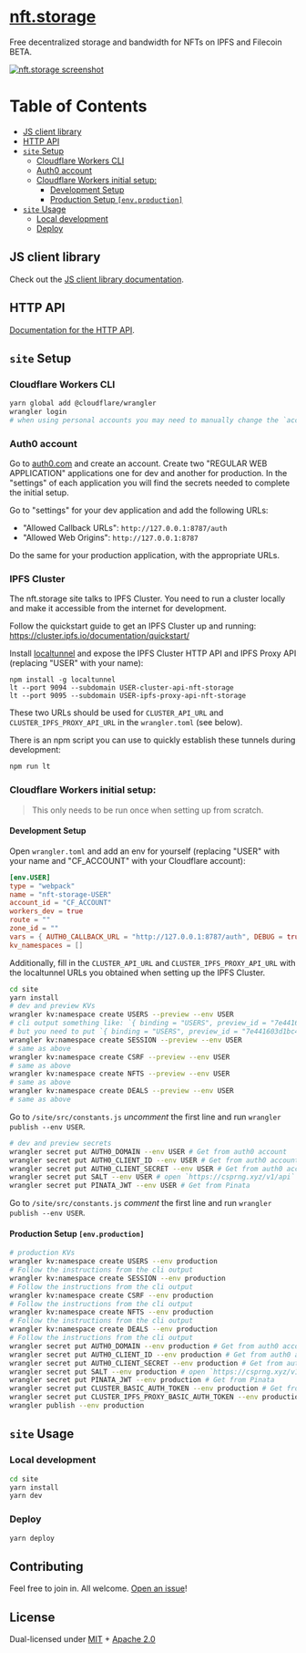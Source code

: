 # [nft.storage](https://nft.storage) <!-- omit in toc -->

Free decentralized storage and bandwidth for NFTs on IPFS and Filecoin BETA.

<a href="https://nft.storage"><img src="https://raw.githubusercontent.com/ipfs-shipyard/nft.storage/main/screenshot.png" alt="nft.storage screenshot" /></a>

# Table of Contents <!-- omit in toc -->

- [JS client library](#js-client-library)
- [HTTP API](#http-api)
- [`site` Setup](#site-setup)
  - [Cloudflare Workers CLI](#cloudflare-workers-cli)
  - [Auth0 account](#auth0-account)
  - [Cloudflare Workers initial setup:](#cloudflare-workers-initial-setup)
    - [Development Setup](#development-setup)
    - [Production Setup `[env.production]`](#production-setup-envproduction)
- [`site` Usage](#site-usage)
  - [Local development](#local-development)
  - [Deploy](#deploy)

## JS client library

Check out the [JS client library documentation](https://github.com/ipfs-shipyard/nft.storage/tree/main/client).

## HTTP API

[Documentation for the HTTP API](https://nft.storage/api-docs).

## `site` Setup

### Cloudflare Workers CLI

```bash
yarn global add @cloudflare/wrangler
wrangler login
# when using personal accounts you may need to manually change the `account_id` inside `wrangler.toml`
```

### Auth0 account

Go to [auth0.com](https://auth0.com) and create an account. Create two "REGULAR WEB APPLICATION" applications one for dev and another for production. In the "settings" of each application you will find the secrets needed to complete the initial setup.

Go to "settings" for your dev application and add the following URLs:

- "Allowed Callback URLs": `http://127.0.0.1:8787/auth`
- "Allowed Web Origins": `http://127.0.0.1:8787`

Do the same for your production application, with the appropriate URLs.

### IPFS Cluster

The nft.storage site talks to IPFS Cluster. You need to run a cluster locally and make it accessible from the internet for development.

Follow the quickstart guide to get an IPFS Cluster up and running: https://cluster.ipfs.io/documentation/quickstart/

Install [localtunnel](https://localtunnel.me/) and expose the IPFS Cluster HTTP API and IPFS Proxy API (replacing "USER" with your name):

```
npm install -g localtunnel
lt --port 9094 --subdomain USER-cluster-api-nft-storage
lt --port 9095 --subdomain USER-ipfs-proxy-api-nft-storage
```

These two URLs should be used for `CLUSTER_API_URL` and `CLUSTER_IPFS_PROXY_API_URL` in the `wrangler.toml` (see below).

There is an npm script you can use to quickly establish these tunnels during development:

```sh
npm run lt
```

### Cloudflare Workers initial setup:

> This only needs to be run once when setting up from scratch.

#### Development Setup

Open `wrangler.toml` and add an env for yourself (replacing "USER" with your name and "CF_ACCOUNT" with your Cloudflare account):

```toml
[env.USER]
type = "webpack"
name = "nft-storage-USER"
account_id = "CF_ACCOUNT"
workers_dev = true
route = ""
zone_id = ""
vars = { AUTH0_CALLBACK_URL = "http://127.0.0.1:8787/auth", DEBUG = true, CLUSTER_API_URL = "", CLUSTER_IPFS_PROXY_API_URL = "" }
kv_namespaces = []
```

Additionally, fill in the `CLUSTER_API_URL` and `CLUSTER_IPFS_PROXY_API_URL` with the localtunnel URLs you obtained when setting up the IPFS Cluster.

```bash
cd site
yarn install
# dev and preview KVs
wrangler kv:namespace create USERS --preview --env USER
# cli output something like: `{ binding = "USERS", preview_id = "7e441603d1bc4d5a87f6cecb959018e4" }`
# but you need to put `{ binding = "USERS", preview_id = "7e441603d1bc4d5a87f6cecb959018e4", id = "7e441603d1bc4d5a87f6cecb959018e4" }` inside the `kv_namespaces`.
wrangler kv:namespace create SESSION --preview --env USER
# same as above
wrangler kv:namespace create CSRF --preview --env USER
# same as above
wrangler kv:namespace create NFTS --preview --env USER
# same as above
wrangler kv:namespace create DEALS --preview --env USER
# same as above
```

Go to `/site/src/constants.js` _uncomment_ the first line and run `wrangler publish --env USER`.

```bash
# dev and preview secrets
wrangler secret put AUTH0_DOMAIN --env USER # Get from auth0 account
wrangler secret put AUTH0_CLIENT_ID --env USER # Get from auth0 account
wrangler secret put AUTH0_CLIENT_SECRET --env USER # Get from auth0 account
wrangler secret put SALT --env USER # open `https://csprng.xyz/v1/api` in the browser and use the value of `Data`
wrangler secret put PINATA_JWT --env USER # Get from Pinata
```

Go to `/site/src/constants.js` _comment_ the first line and run `wrangler publish --env USER`.

#### Production Setup `[env.production]`

```bash
# production KVs
wrangler kv:namespace create USERS --env production
# Follow the instructions from the cli output
wrangler kv:namespace create SESSION --env production
# Follow the instructions from the cli output
wrangler kv:namespace create CSRF --env production
# Follow the instructions from the cli output
wrangler kv:namespace create NFTS --env production
# Follow the instructions from the cli output
wrangler kv:namespace create DEALS --env production
# Follow the instructions from the cli output
wrangler secret put AUTH0_DOMAIN --env production # Get from auth0 account
wrangler secret put AUTH0_CLIENT_ID --env production # Get from auth0 account
wrangler secret put AUTH0_CLIENT_SECRET --env production # Get from auth0 account
wrangler secret put SALT --env production # open `https://csprng.xyz/v1/api` in the browser and use the value of `Data`
wrangler secret put PINATA_JWT --env production # Get from Pinata
wrangler secret put CLUSTER_BASIC_AUTH_TOKEN --env production # Get from nft.storage vault in 1password
wrangler secret put CLUSTER_IPFS_PROXY_BASIC_AUTH_TOKEN --env production # Get from nft.storage vault in 1password
wrangler publish --env production
```

## `site` Usage

### Local development

```bash
cd site
yarn install
yarn dev
```

### Deploy

```bash
yarn deploy
```

## Contributing

Feel free to join in. All welcome. [Open an issue](https://github.com/ipfs-shipyard/nft.storage/issues)!

## License

Dual-licensed under [MIT](https://github.com/ipfs-shipyard/nft.storage/blob/main/LICENSE-MIT) + [Apache 2.0](https://github.com/ipfs-shipyard/nft.storage/blob/main/LICENSE-APACHE)
